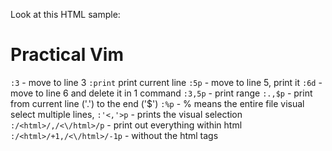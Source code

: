 Look at this HTML sample:

<!DOCTYPE html>
<html>
  <head><title>Practical Vim</title></head>
  <body>
    <h1>Practical Vim</h1>
  </body>
</html>

`:3` - move to line 3
`:print` print current line
`:5p` - move to line 5, print it
`:6d` - move to line 6 and delete it in 1 command
`:3,5p` - print range
`:.,$p` - print from current line ('.') to the end ('$')
`:%p` - % means the entire file
visual select multiple lines, `:'<,'>p` - prints the visual selection
`:/<html>/,/<\/html>/p` - print out everything within html
`:/<html>/+1,/<\/html>/-1p` - without the html tags
